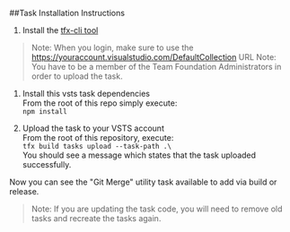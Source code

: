 ##Task Installation Instructions

1. Install the [tfx-cli tool](https://github.com/Microsoft/tfs-cli)
>  Note: When you login, make sure to use the https://youraccount.visualstudio.com/DefaultCollection URL
>  Note: You have to be a member of the Team Foundation Administrators in order to upload the task.

1. Install this vsts task dependencies
  <br> From the root of this repo simply execute: 
  <br> `npm install`

1. Upload the task to your VSTS account
  <br> From the root of this repository, execute: 
  <br> `tfx build tasks upload --task-path .\` 
  <br> You should see a message which states that the task uploaded successfully.

Now you can see the "Git Merge" utility task available to add via build or release.
> Note: If you are updating the task code, you will need to remove old tasks and recreate the tasks again.

